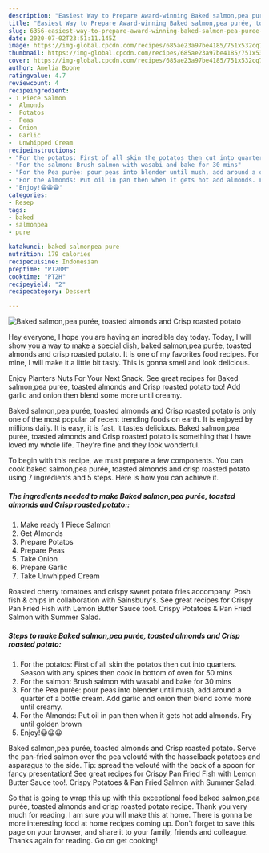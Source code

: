 ```yaml
---
description: "Easiest Way to Prepare Award-winning Baked salmon,pea purée, toasted almonds and Crisp roasted potato"
title: "Easiest Way to Prepare Award-winning Baked salmon,pea purée, toasted almonds and Crisp roasted potato"
slug: 6356-easiest-way-to-prepare-award-winning-baked-salmon-pea-puree-toasted-almonds-and-crisp-roasted-potato
date: 2020-07-02T23:51:11.145Z
image: https://img-global.cpcdn.com/recipes/685ae23a97be4185/751x532cq70/baked-salmonpea-puree-toasted-almonds-and-crisp-roasted-potato-recipe-main-photo.jpg
thumbnail: https://img-global.cpcdn.com/recipes/685ae23a97be4185/751x532cq70/baked-salmonpea-puree-toasted-almonds-and-crisp-roasted-potato-recipe-main-photo.jpg
cover: https://img-global.cpcdn.com/recipes/685ae23a97be4185/751x532cq70/baked-salmonpea-puree-toasted-almonds-and-crisp-roasted-potato-recipe-main-photo.jpg
author: Amelia Boone
ratingvalue: 4.7
reviewcount: 4
recipeingredient:
- 1 Piece Salmon
-  Almonds
-  Potatos
-  Peas
-  Onion
-  Garlic
-  Unwhipped Cream
recipeinstructions:
- "For the potatos: First of all skin the potatos then cut into quarters. Season with any spices then cook in bottom of oven for 50 mins"
- "For the salmon: Brush salmon with wasabi and bake for 30 mins"
- "For the Pea purèe: pour peas into blender until mush, add around a quarter of a bottle cream. Add garlic and onion then blend some more until creamy."
- "For the Almonds: Put oil in pan then when it gets hot add almonds. Fry until golden brown"
- "Enjoy!😀😀😀"
categories:
- Resep
tags:
- baked
- salmonpea
- pure

katakunci: baked salmonpea pure
nutrition: 179 calories
recipecuisine: Indonesian
preptime: "PT20M"
cooktime: "PT2H"
recipeyield: "2"
recipecategory: Dessert

---
```



![Baked salmon,pea purée, toasted almonds and Crisp roasted potato](https://img-global.cpcdn.com/recipes/685ae23a97be4185/751x532cq70/baked-salmonpea-puree-toasted-almonds-and-crisp-roasted-potato-recipe-main-photo.jpg)

Hey everyone, I hope you are having an incredible day today. Today, I will show you a way to make a special dish, baked salmon,pea purée, toasted almonds and crisp roasted potato. It is one of my favorites food recipes. For mine, I will make it a little bit tasty. This is gonna smell and look delicious.

Enjoy Planters Nuts For Your Next Snack. See great recipes for Baked salmon,pea purée, toasted almonds and Crisp roasted potato too! Add garlic and onion then blend some more until creamy.

Baked salmon,pea purée, toasted almonds and Crisp roasted potato is only one of the most popular of recent trending foods on earth. It is enjoyed by millions daily. It is easy, it is fast, it tastes delicious. Baked salmon,pea purée, toasted almonds and Crisp roasted potato is something that I have loved my whole life. They're fine and they look wonderful.


To begin with this recipe, we must prepare a few components. You can cook baked salmon,pea purée, toasted almonds and crisp roasted potato using 7 ingredients and 5 steps. Here is how you can achieve it.

##### The ingredients needed to make Baked salmon,pea purée, toasted almonds and Crisp roasted potato::

1. Make ready 1 Piece Salmon
1. Get  Almonds
1. Prepare  Potatos
1. Prepare  Peas
1. Take  Onion
1. Prepare  Garlic
1. Take  Unwhipped Cream


Roasted cherry tomatoes and crispy sweet potato fries accompany. Posh fish &amp; chips in collaboration with Sainsbury&#39;s. See great recipes for Crispy Pan Fried Fish with Lemon Butter Sauce too!. Crispy Potatoes &amp; Pan Fried Salmon with Summer Salad. 

##### Steps to make Baked salmon,pea purée, toasted almonds and Crisp roasted potato:

1. For the potatos: First of all skin the potatos then cut into quarters. Season with any spices then cook in bottom of oven for 50 mins
1. For the salmon: Brush salmon with wasabi and bake for 30 mins
1. For the Pea purèe: pour peas into blender until mush, add around a quarter of a bottle cream. Add garlic and onion then blend some more until creamy.
1. For the Almonds: Put oil in pan then when it gets hot add almonds. Fry until golden brown
1. Enjoy!😀😀😀


Baked salmon,pea purée, toasted almonds and Crisp roasted potato. Serve the pan-fried salmon over the pea velouté with the hasselback potatoes and asparagus to the side. Tip: spread the velouté with the back of a spoon for fancy presentation! See great recipes for Crispy Pan Fried Fish with Lemon Butter Sauce too!. Crispy Potatoes &amp; Pan Fried Salmon with Summer Salad. 

So that is going to wrap this up with this exceptional food baked salmon,pea purée, toasted almonds and crisp roasted potato recipe. Thank you very much for reading. I am sure you will make this at home. There is gonna be more interesting food at home recipes coming up. Don't forget to save this page on your browser, and share it to your family, friends and colleague. Thanks again for reading. Go on get cooking!
